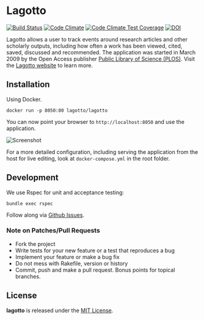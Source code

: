 # Lagotto

[![Build Status](https://travis-ci.org/lagotto/lagotto.png?branch=master)](https://travis-ci.org/lagotto/lagotto)
[![Code Climate](https://codeclimate.com/github/lagotto/lagotto.png)](https://codeclimate.com/github/lagotto/lagotto)
[![Code Climate Test Coverage](https://codeclimate.com/github/lagotto/lagotto/coverage.png)](https://codeclimate.com/github/lagotto/lagotto)
[![DOI](https://zenodo.org/badge/doi/10.5281/zenodo.49516.svg)](http://doi.org/10.5281/zenodo.49516)

Lagotto allows a user to track events around research articles and other scholarly outputs, including how often a work has been viewed, cited, saved, discussed and recommended. The application was started in March 2009 by the Open Access publisher [Public Library of Science (PLOS)](http://www.plos.org/). Visit the [Lagotto website](http://lagotto.io) to learn more.

## Installation

Using Docker.

```
docker run -p 8050:80 lagotto/lagotto
```

You can now point your browser to `http://localhost:8050` and use the application.

![Screenshot](https://raw.githubusercontent.com/lagotto/lagotto/5-1-unstable/public/images/start.png)

For a more detailed configuration, including serving the application from the host for live editing, look at `docker-compose.yml` in the root folder.

## Development

We use Rspec for unit and acceptance testing:

```
bundle exec rspec
```

Follow along via [Github Issues](https://github.com/datacite/lagotto/issues).

### Note on Patches/Pull Requests

* Fork the project
* Write tests for your new feature or a test that reproduces a bug
* Implement your feature or make a bug fix
* Do not mess with Rakefile, version or history
* Commit, push and make a pull request. Bonus points for topical branches.

## License
**lagotto** is released under the [MIT License](https://github.com/datacite/lagotto/blob/master/LICENSE).
